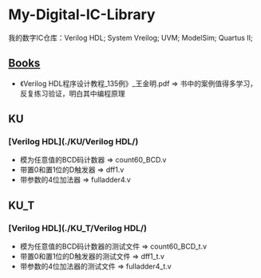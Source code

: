 # My-Digital-IC-Library
我的数字IC仓库：Verilog HDL; System Vreilog; UVM; ModelSim; Quartus II;
## [Books](./Books)
 - 《Verilog HDL程序设计教程_135例》_王金明.pdf  =>  书中的案例值得多学习，反复练习验证，明白其中编程原理

## KU
### [Verilog HDL](./KU/Verilog HDL/)
 - 模为任意值的BCD码计数器  =>  count60_BCD.v
 - 带置0和置1位的D触发器  =>  dff1.v
 - 带参数的4位加法器  =>  fulladder4.v




## KU_T
### [Verilog HDL](./KU_T/Verilog HDL/)
 - 模为任意值的BCD码计数器的测试文件  =>  count60_BCD_t.v
 - 带置0和置1位的D触发器的测试文件  =>  dff1_t.v
 - 带参数的4位加法器的测试文件  =>  fulladder4_t.v
 
 
 
 
 
 
 
 
 
 
